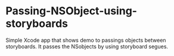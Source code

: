 Passing-NSObject-using-storyboards
==================================

Simple Xcode app that shows demo to passings objects between storyboards.
It passes the NSobjects by using storyboard segues.
